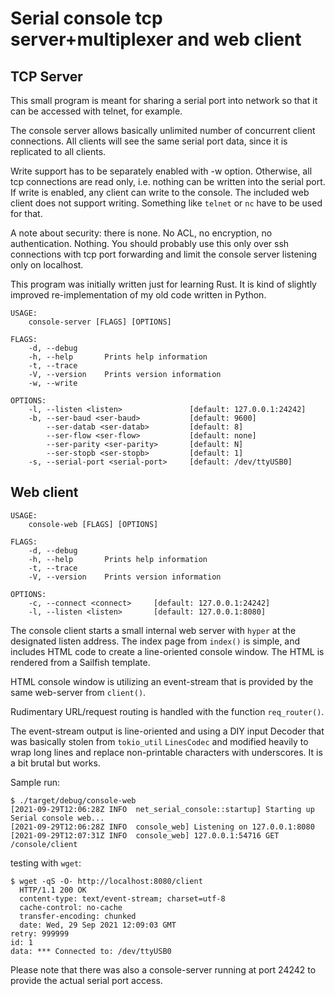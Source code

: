 # Serial console tcp server+multiplexer and web client

## TCP Server

This small program is meant for sharing a serial port into network so that
it can be accessed with telnet, for example.

The console server allows basically unlimited number of concurrent client connections.
All clients will see the same serial port data, since it is replicated to all clients.

Write support has to be separately enabled with -w option.
Otherwise, all tcp connections are read only, i.e. nothing can be written into the serial port.
If write is enabled, any client can write to the console. The included web client does not
support writing. Something like `telnet` or `nc` have to be used for that.

A note about security: there is none. No ACL, no encryption, no authentication. Nothing.
You should probably use this only over ssh connections with tcp port forwarding
and limit the console server listening only on localhost.

This program was initially written just for learning Rust. It is kind of slightly improved
re-implementation of my old code written in Python.

```
USAGE:
    console-server [FLAGS] [OPTIONS]

FLAGS:
    -d, --debug
    -h, --help       Prints help information
    -t, --trace
    -V, --version    Prints version information
    -w, --write

OPTIONS:
    -l, --listen <listen>               [default: 127.0.0.1:24242]
    -b, --ser-baud <ser-baud>           [default: 9600]
        --ser-datab <ser-datab>         [default: 8]
        --ser-flow <ser-flow>           [default: none]
        --ser-parity <ser-parity>       [default: N]
        --ser-stopb <ser-stopb>         [default: 1]
    -s, --serial-port <serial-port>     [default: /dev/ttyUSB0]
```

## Web client

```
USAGE:
    console-web [FLAGS] [OPTIONS]

FLAGS:
    -d, --debug
    -h, --help       Prints help information
    -t, --trace
    -V, --version    Prints version information

OPTIONS:
    -c, --connect <connect>     [default: 127.0.0.1:24242]
    -l, --listen <listen>       [default: 127.0.0.1:8080]
```

The console client starts a small internal web server with `hyper` at the designated listen address.
The index page from `index()` is simple, and includes HTML code
to create a line-oriented console window. The HTML is rendered from a Sailfish template.

HTML console window is utilizing an event-stream that is provided by the same web-server
from `client()`.

Rudimentary URL/request routing is handled with the function `req_router()`.

The event-stream output is line-oriented and using a DIY input Decoder that was basically stolen
from `tokio_util` `LinesCodec` and modified heavily to wrap long lines and replace non-printable
characters with underscores. It is a bit brutal but works.

Sample run:

```
$ ./target/debug/console-web
[2021-09-29T12:06:28Z INFO  net_serial_console::startup] Starting up Serial console web...
[2021-09-29T12:06:28Z INFO  console_web] Listening on 127.0.0.1:8080
[2021-09-29T12:07:31Z INFO  console_web] 127.0.0.1:54716 GET /console/client
```

testing with `wget`:

```
$ wget -qS -O- http://localhost:8080/client
  HTTP/1.1 200 OK
  content-type: text/event-stream; charset=utf-8
  cache-control: no-cache
  transfer-encoding: chunked
  date: Wed, 29 Sep 2021 12:09:03 GMT
retry: 999999
id: 1
data: *** Connected to: /dev/ttyUSB0
```

Please note that there was also a console-server running at port 24242
to provide the actual serial port access.
